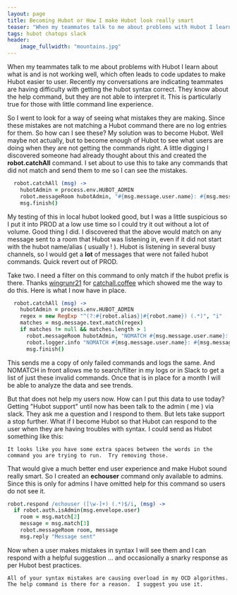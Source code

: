 ```yaml
---
layout: page
title: Becoming Hubot or How I make Hubot look really smart
teaser: "When my teammates talk to me about problems with Hubot I learn about what is and is not working well, which often leads to code updates to make Hubot easier to user. Recently my conversations are indicating teammates are having difficulty with getting the hubot syntax correct."
tags: hubot chatops slack
header:
    image_fullwidth: "mountains.jpg"
---
```


When my teammates talk to me about problems with Hubot I learn about what is and is not working well, which often leads to code updates to make Hubot easier to user. Recently my conversations are indicating teammates are having difficulty with getting the hubot syntax correct.  They know about the help command, but they are not able to interpret it.   This is particularly true for those with little command line experience.

So I went to look for a way of seeing what mistakes they are making.  Since these mistakes are not matching a Hubot command there are no log entries for them.  So how can I see these?   My solution was to become Hubot.  Well maybe not actually, but to become enough of Hubot to see what users are doing when they are not getting the commands right.  A little digging I discovered someone had already thought about this and created the **robot.catchAll** command.   I set about to use this to take any commands that did not match and send them to me so I can see the mistakes.

```coffeescript
  robot.catchAll (msg) ->
    hubotAdmin = process.env.HUBOT_ADMIN
    robot.messageRoom hubotAdmin, "#{msg.message.user.name}: #{msg.message.text}"
    msg.finish()
```

My testing of this in local hubot looked good, but I was a little suspicious so I put it into PROD at a low use time so I could try it out without a lot of volume.  Good thing I did.   I discovered that the above would match on any message sent to a room that Hubot was listening in, even if it did not start with the hubot name/alias ( usually ! ).   Hubot is listening in several busy channels, so I would get a **lot** of messages that were not failed hubot commands.  Quick revert out of PROD.

Take two.  I need a filter on this command to only match if the hubot prefix is there. Thanks [wingrunr21](https://gist.github.com/wingrunr21) for [catchall.coffee](https://gist.github.com/wingrunr21/7118744) which showed me the way to do this.  Here is what I now have in place.

```coffeescript
  robot.catchAll (msg) ->
    hubotAdmin = process.env.HUBOT_ADMIN
    regex = new RegExp "^(?:#{robot.alias}|#{robot.name}) (.*)", "i"
    matches = msg.message.text.match(regex)
    if matches != null && matches.length > 1
      robot.messageRoom hubotAdmin, "NOMATCH #{msg.message.user.name}: #{msg.message.text}"
      robot.logger.info "NOMATCH #{msg.message.user.name}: #{msg.message.text}"
      msg.finish()
```

This sends me a copy of only failed commands and logs the same.  And NOMATCH in front allows me to search/filter in my logs or in Slack to get a list of just these invalid commands.  Once that is in place for a month I will be able to analyze the data and see trends.

But that does not help my users now.  How can I put this data to use today?  Getting "Hubot support" until now has been talk to the admin ( me ) via slack.  They ask me a question and I respond to them.  But lets take support a stop further.  What if I become Hubot so that Hubot can respond to the user when they are having troubles with syntax.   I could send as Hubot something like this:

```
It looks like you have some extra spaces between the words in the
command you are trying to run.  Try removing those.
```

That would give a much better end user experience and make Hubot sound really smart. So I created an **echouser** command only available to admins.  Since this is only for admins I have omitted help for this command so users do not see it.

```coffeescript
robot.respond /echouser ([\w-]+) (.*)$/i, (msg) ->
  if robot.auth.isAdmin(msg.envelope.user)
    room = msg.match[2]
    message = msg.match[3]
    robot.messageRoom room, message
    msg.reply "Message sent"
```

Now when a user makes mistakes in syntax I will see them and I can respond with a helpful suggestion ... and occasionally a snarky response as per Hubot best practices.

```TEXT
All of your syntax mistakes are causing overload in my OCD algorithms.  The help command is there for a reason.  I suggest you use it.
```
